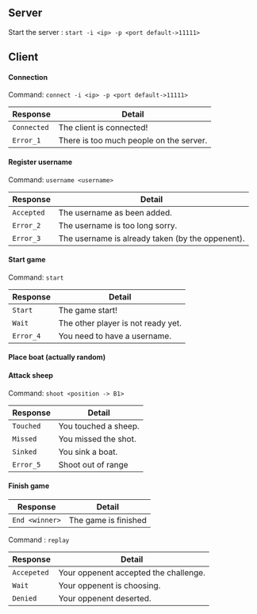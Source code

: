 ## Server
Start the server : `start -i <ip> -p <port default->11111>`

## Client
#### Connection
Command: `connect -i <ip> -p <port default->11111>`

|Response|Detail|
| ---- | ---- |
|`Connected`|The client is connected!|
|`Error_1`|There is too much people on the server.|

#### Register username
Command: `username <username>`

|Response|Detail|
| ---- | ---- |
|`Accepted`|The username as been added.|
|`Error_2`|The username is too long sorry.|
|`Error_3`|The username is already taken (by the oppenent).|

#### Start game
Command: `start`

|Response|Detail|
| ---- | ---- |
|`Start`|The game start!|
|`Wait`|The other player is not ready yet.|
|`Error_4`|You need to have a username.|

#### Place boat (actually random)

#### Attack sheep
Command: `shoot <position -> B1>`

|Response|Detail|
| ---- | ---- |
|`Touched`|You touched a sheep.|
|`Missed`|You missed the shot.|
|`Sinked`|You sink a boat.|
|`Error_5`|Shoot out of range|

#### Finish game

|Response|Detail|
| ---- | ---- |
|`End <winner>`|The game is finished|

Command : `replay`

|Response|Detail|
| ---- | ---- |
|`Accepeted`|Your oppenent accepted the challenge.|
|`Wait`|Your oppenent is choosing.|
|`Denied`|Your oppenent deserted.|
